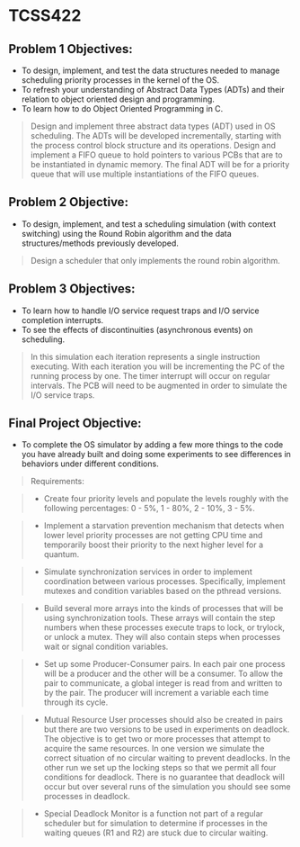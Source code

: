 # TCSS422

## Problem 1 Objectives:

- To design, implement, and test the data structures needed to manage scheduling priority processes in the kernel of the OS.
- To refresh your understanding of Abstract Data Types (ADTs) and their relation to object oriented design and programming.
- To learn how to do Object Oriented Programming in C.

> Design and implement three abstract data types (ADT) used in OS scheduling. The ADTs will be developed incrementally, starting with the process control block structure and its operations. Design and implement a FIFO queue to hold pointers to various PCBs that are to be instantiated in dynamic memory. The final ADT will be for a priority queue that will use multiple instantiations of the FIFO queues.


## Problem 2 Objective:

- To design, implement, and test a scheduling simulation (with context switching) using the Round Robin algorithm and the data structures/methods previously developed.

> Design a scheduler that only implements the round robin algorithm.

## Problem 3 Objectives: 

- To learn how to handle I/O service request traps and I/O service completion interrupts. 
- To see the effects of discontinuities (asynchronous events) on scheduling.

> In this simulation each iteration represents a single instruction executing. With each iteration you will be incrementing  the PC of the running process by one. The timer interrupt will occur on regular intervals. The PCB will need to be augmented in order to simulate the I/O service traps.

## Final Project Objective:

- To complete the OS simulator by adding a few more things to the code you have already built and doing some experiments to see differences in behaviors under different conditions.

> Requirements:

> - Create four priority levels and populate the levels roughly with the following percentages: 0 - 5%, 1 - 80%, 2 - 10%, 3 - 5%.

> - Implement a starvation prevention mechanism that detects when lower level priority processes are not getting CPU time and temporarily boost their priority to the next higher level for a quantum.

> - Simulate synchronization services in order to implement coordination between various processes. Specifically, implement mutexes and condition variables based on the pthread versions.

> - Build several more arrays into the kinds of processes that will be using synchronization tools. These arrays will contain the step numbers when these processes execute traps to lock, or trylock, or unlock a mutex. They will also contain steps when processes wait or signal condition variables.

> - Set up some Producer-Consumer pairs. In each pair one process will be a producer and the other will be a consumer. To allow the pair to communicate, a global integer is read from and written to by the pair. The producer will increment a variable each time through its cycle.

> - Mutual Resource User processes should also be created in pairs but there are two versions to be used in experiments on deadlock. The objective is to get two or more processes that attempt to acquire the same resources. In one version we simulate the correct situation of no circular waiting to prevent deadlocks. In the other run we set up the locking steps so that we permit all four conditions for deadlock. There is no guarantee that deadlock will occur but over several runs of the simulation you should see some processes in deadlock. 

> - Special Deadlock Monitor is a function not part of a regular scheduler but for simulation to determine if processes in the waiting queues (R1 and R2) are stuck due to circular waiting.
